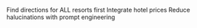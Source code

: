 Find directions for ALL resorts first
Integrate hotel prices
Reduce halucinations with prompt engineering